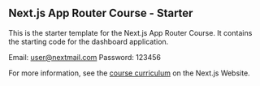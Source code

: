 ## Next.js App Router Course - Starter

This is the starter template for the Next.js App Router Course. It contains the starting code for the dashboard application.

Email: user@nextmail.com
Password: 123456

For more information, see the [course curriculum](https://nextjs.org/learn) on the Next.js Website.
